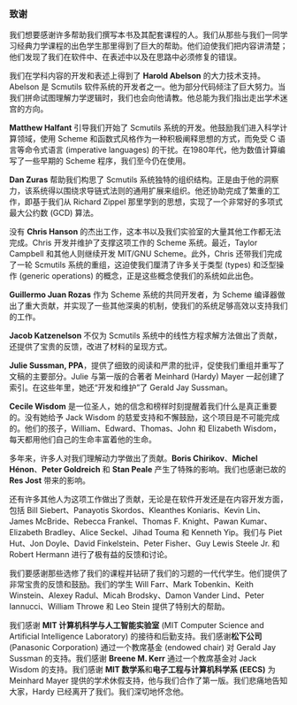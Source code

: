 ### 致谢

我们想要感谢许多帮助我们撰写本书及其配套课程的人。我们从那些与我们一同学习经典力学课程的出色学生那里得到了巨大的帮助。他们迫使我们把内容讲清楚；他们发现了我们在软件中、在表述中以及在思路中必须修复的错误。

我们在学科内容的开发和表述上得到了 **Harold Abelson** 的大力技术支持。Abelson 是 Scmutils 软件系统的开发者之一。他为部分代码倾注了巨大努力。当我们拼命试图理解力学逻辑时，我们也会向他请教。他总能为我们指出走出学术迷宫的方向。

**Matthew Halfant** 引导我们开始了 Scmutils 系统的开发。他鼓励我们进入科学计算领域，使用 Scheme 和函数式风格作为一种积极阐释思想的方式，而免受 C 语言等命令式语言 (imperative languages) 的干扰。在1980年代，他为数值计算编写了一些早期的 Scheme 程序，我们至今仍在使用。

**Dan Zuras** 帮助我们构思了 Scmutils 系统独特的组织结构。正是由于他的洞察力，该系统得以围绕求导链式法则的通用扩展来组织。他还协助完成了繁重的工作，即基于我们从 Richard Zippel 那里学到的思想，实现了一个非常好的多项式最大公约数 (GCD) 算法。

没有 **Chris Hanson** 的杰出工作，这本书以及我们实验室的大量其他工作都无法完成。Chris 开发并维护了支撑这项工作的 Scheme 系统。最近，Taylor Campbell 和其他人则继续开发 MIT/GNU Scheme。此外，Chris 还带我们完成了一轮 Scmutils 系统的重组，这迫使我们厘清了许多关于类型 (types) 和泛型操作 (generic operations) 的概念，正是这些概念使我们的系统如此出色。

**Guillermo Juan Rozas** 作为 Scheme 系统的共同开发者，为 Scheme 编译器做出了重大贡献，并实现了一些其他深奥的机制，使我们的系统足够高效以支持我们的工作。

**Jacob Katzenelson** 不仅为 Scmutils 系统中的线性方程求解方法做出了贡献，还提供了宝贵的反馈，改进了材料的呈现方式。

**Julie Sussman, PPA**，提供了细致的阅读和严肃的批评，促使我们重组并重写了文稿的主要部分。Julie 与第一版的合著者 Meinhard (Hardy) Mayer 一起创建了索引。在这些年里，她还“开发和维护”了 Gerald Jay Sussman。

**Cecile Wisdom** 是一位圣人，她的信念和榜样时刻提醒着我们什么是真正重要的。没有她给予 Jack Wisdom 的慈爱支持和不懈鼓励，这个项目是不可能完成的。他们的孩子，William、Edward、Thomas、John 和 Elizabeth Wisdom，每天都用他们自己的生命丰富着他的生命。

多年来，许多人对我们理解动力学做出了贡献。**Boris Chirikov**、**Michel Hénon**、**Peter Goldreich** 和 **Stan Peale** 产生了特殊的影响。我们也感谢已故的 **Res Jost** 带来的影响。

还有许多其他人为这项工作做出了贡献，无论是在软件开发还是在内容开发方面，包括 Bill Siebert、Panayotis Skordos、Kleanthes Koniaris、Kevin Lin、James McBride、Rebecca Frankel、Thomas F. Knight、Pawan Kumar、Elizabeth Bradley、Alice Seckel、Jihad Touma 和 Kenneth Yip。我们与 Piet Hut、Jon Doyle、David Finkelstein、Peter Fisher、Guy Lewis Steele Jr. 和 Robert Hermann 进行了极有益的反馈和讨论。

我们要感谢那些选修了我们的课程并钻研了我们的习题的一代代学生。他们提供了非常宝贵的反馈和鼓励。我们的学生 Will Farr、Mark Tobenkin、Keith Winstein、Alexey Radul、Micah Brodsky、Damon Vander Lind、Peter Iannucci、William Throwe 和 Leo Stein 提供了特别大的帮助。

我们感谢 **MIT 计算机科学与人工智能实验室** (MIT Computer Science and Artificial Intelligence Laboratory) 的接待和后勤支持。我们感谢**松下公司** (Panasonic Corporation) 通过一个教席基金 (endowed chair) 对 Gerald Jay Sussman 的支持。我们感谢 **Breene M. Kerr** 通过一个教席基金对 Jack Wisdom 的支持。我们感谢 **MIT 数学系**和**电子工程与计算机科学系 (EECS)** 为 Meinhard Mayer 提供的学术休假支持，他与我们合作了第一版。我们悲痛地告知大家，Hardy 已经离开了我们。我们深切地怀念他。
